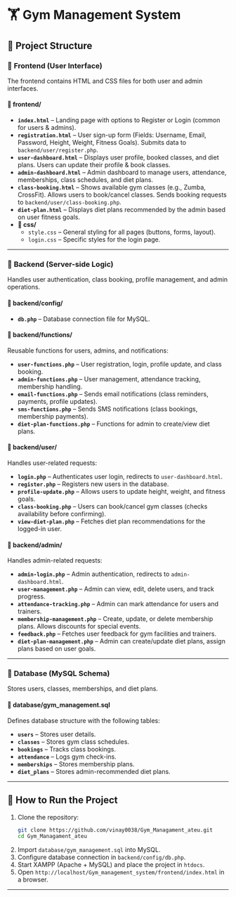 # 🏋️ Gym Management System  

## 📂 Project Structure  

### 📌 **Frontend (User Interface)**  
The frontend contains HTML and CSS files for both user and admin interfaces.  

#### 📁 **frontend/**  
- **`index.html`** – Landing page with options to Register or Login (common for users & admins).  
- **`registration.html`** – User sign-up form (Fields: Username, Email, Password, Height, Weight, Fitness Goals). Submits data to `backend/user/register.php`.  
- **`user-dashboard.html`** – Displays user profile, booked classes, and diet plans. Users can update their profile & book classes.  
- **`admin-dashboard.html`** – Admin dashboard to manage users, attendance, memberships, class schedules, and diet plans.  
- **`class-booking.html`** – Shows available gym classes (e.g., Zumba, CrossFit). Allows users to book/cancel classes. Sends booking requests to `backend/user/class-booking.php`.  
- **`diet-plan.html`** – Displays diet plans recommended by the admin based on user fitness goals.  
- **📁 css/**  
  - `style.css` – General styling for all pages (buttons, forms, layout).  
  - `login.css` – Specific styles for the login page.  

---

### 📌 **Backend (Server-side Logic)**  
Handles user authentication, class booking, profile management, and admin operations.  

#### 📁 **backend/config/**  
- **`db.php`** – Database connection file for MySQL.  

#### 📁 **backend/functions/**  
Reusable functions for users, admins, and notifications:  
- **`user-functions.php`** – User registration, login, profile update, and class booking.  
- **`admin-functions.php`** – User management, attendance tracking, membership handling.  
- **`email-functions.php`** – Sends email notifications (class reminders, payments, profile updates).  
- **`sms-functions.php`** – Sends SMS notifications (class bookings, membership payments).  
- **`diet-plan-functions.php`** – Functions for admin to create/view diet plans.  

#### 📁 **backend/user/**  
Handles user-related requests:  
- **`login.php`** – Authenticates user login, redirects to `user-dashboard.html`.  
- **`register.php`** – Registers new users in the database.  
- **`profile-update.php`** – Allows users to update height, weight, and fitness goals.  
- **`class-booking.php`** – Users can book/cancel gym classes (checks availability before confirming).  
- **`view-diet-plan.php`** – Fetches diet plan recommendations for the logged-in user.  

#### 📁 **backend/admin/**  
Handles admin-related requests:  
- **`admin-login.php`** – Admin authentication, redirects to `admin-dashboard.html`.  
- **`user-management.php`** – Admin can view, edit, delete users, and track progress.  
- **`attendance-tracking.php`** – Admin can mark attendance for users and trainers.  
- **`membership-management.php`** – Create, update, or delete membership plans. Allows discounts for special events.  
- **`feedback.php`** – Fetches user feedback for gym facilities and trainers.  
- **`diet-plan-management.php`** – Admin can create/update diet plans, assign plans based on user goals.  

---

### 📌 **Database (MySQL Schema)**  
Stores users, classes, memberships, and diet plans.  

#### 📁 **database/gym_management.sql**  
Defines database structure with the following tables:  
- **`users`** – Stores user details.  
- **`classes`** – Stores gym class schedules.  
- **`bookings`** – Tracks class bookings.  
- **`attendance`** – Logs gym check-ins.  
- **`memberships`** – Stores membership plans.  
- **`diet_plans`** – Stores admin-recommended diet plans.  

---

## 🚀 **How to Run the Project**  
1. Clone the repository:  
   ```sh
   git clone https://github.com/vinay0038/Gym_Managament_ateu.git
   cd Gym_Managament_ateu
   ```
2. Import `database/gym_management.sql` into MySQL.  
3. Configure database connection in `backend/config/db.php`.  
4. Start XAMPP (Apache + MySQL) and place the project in `htdocs`.  
5. Open `http://localhost/Gym_management_system/frontend/index.html` in a browser.  

---

